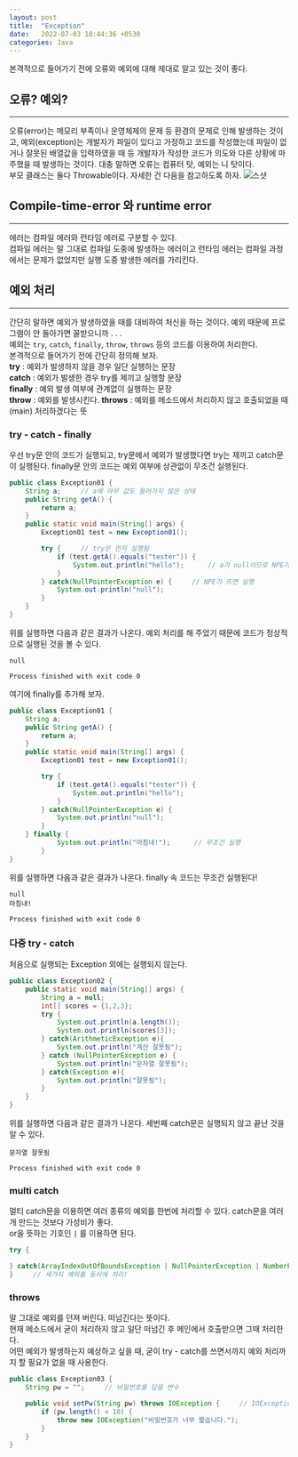 ```yaml
---
layout: post
title:  "Exception"
date:   2022-07-03 10:44:36 +0530
categories: Java
---
```

본격적으로 들어가기 전에 오류와 예외에 대해 제대로 알고 있는 것이 좋다.
## 오류? 예외?
***
오류(error)는 메모리 부족이나 운영체제의 문제 등 환경의 문제로 인해 발생하는 것이고, 예외(exception)는 개발자가 파일이 있다고 가정하고 코드를 작성했는데 파일이 없거나 잘못된 배열값을 입력하였을 때 등 개발자가 작성한 코드가 의도와 다른 상황에 마주했을 때 발생하는 것이다. 대충 말하면 오류는 컴퓨터 탓, 예외는 니 탓이다.   
부모 클래스는 둘다 Throwable이다. 자세한 건 다음을 참고하도록 하자.
![스샷](http://drive.google.com/uc?export=view&id=1JFu2ljupPRg4Abw9GikUcaWEH6uCDJ04)
## Compile-time-error 와 runtime error
***
에러는 컴파일 에러와 런타임 에러로 구분할 수 있다.   
컴파일 에러는 말 그대로 컴파일 도중에 발생하는 에러이고 런타임 에러는 컴파일 과정에서는 문제가 없었지만 실행 도중 발생한 에러를 가리킨다.

## 예외 처리    
***
간단히 말하면 예외가 발생하였을 때를 대비하여 처신을 하는 것이다. 예외 때문에 프로그램이 안 돌아가면 꼴받으니까 . . .   
예외는 ```try```, ```catch```, ```finally```, ```throw```, ```throws``` 등의 코드를 이용하여 처리한다.   
본격적으로 들어가기 전에 간단히 정의해 보자.   
**try** : 예외가 발생하지 않을 경우 일단 실행하는 문장   
**catch** : 예외가 발생한 경우 try를 제끼고 실행할 문장   
**finally** : 예외 발생 여부에 관계없이 실행하는 문장   
**throw** : 예외를 발생시킨다.
**throws** : 예외를 메소드에서 처리하지 않고 호출되었을 때(main) 처리하겠다는 뜻   

### try - catch - finally
우선 try문 안의 코드가 실행되고, try문에서 예외가 발생했다면 try는 제끼고 catch문이 실행된다. finally문 안의 코드는 예외 여부에 상관없이 무조건 실행된다.

```java
public class Exception01 {
    String a;     // a에 아무 값도 들어가지 않은 상태
    public String getA() {
        return a;
    }
    public static void main(String[] args) {
        Exception01 test = new Exception01();

        try {     // try문 먼저 실행됨
            if (test.getA().equals("tester")) {
                System.out.println("hello");      // a가 null이므로 NPE가 뜬다
            }
        } catch(NullPointerException e) {     // NPE가 뜨면 실행
            System.out.println("null");
        }
    }
}
```
위를 실행하면 다음과 같은 결과가 나온다. 예외 처리를 해 주었기 때문에 코드가 정상적으로 실행된 것을 볼 수 있다.
```
null

Process finished with exit code 0
```   

여기에 finally를 추가해 보자.
```java
public class Exception01 {
    String a;
    public String getA() {
        return a;
    }
    public static void main(String[] args) {
        Exception01 test = new Exception01();

        try {
            if (test.getA().equals("tester")) {
                System.out.println("hello");
            }
        } catch(NullPointerException e) {
            System.out.println("null");
        }
    } finally {
            System.out.println("마침내!");      // 무조건 실행
        }
}
```
위를 실행하면 다음과 같은 결과가 나온다. finally 속 코드는 무조건 실행된다!
```
null
마침내!

Process finished with exit code 0
```
### 다중 try - catch
처음으로 실행되는 Exception 외에는 실행되지 않는다.
```java
public class Exception02 {
    public static void main(String[] args) {
        String a = null;
        int[] scores = {1,2,3};
        try {
            System.out.println(a.length());
            System.out.println(scores[3]);
        } catch(ArithmeticException e){
            System.out.println("계산 잘못됨");
        } catch (NullPointerException e) {
            System.out.println("문자열 잘못됨");
        } catch(Exception e){
            System.out.println("잘못됨");
        }
    }
}
```
위를 실행하면 다음과 같은 결과가 나온다. 세번째 catch문은 실행되지 않고 끝난 것을 알 수 있다.
```
문자열 잘못됨

Process finished with exit code 0
```
### multi catch
멀티 catch문을 이용하면 여러 종류의 예외를 한번에 처리할 수 있다. catch문을 여러 개 만드는 것보다 가성비가 좋다.   
or을 뜻하는 기호인 ```|``` 를 이용하면 된다.
```java
try {

} catch(ArrayIndexOutOfBoundsException | NullPointerException | NumberFormatException e) {
}     // 세가지 예외를 동시에 처리!

```
### throws
말 그대로 예외를 던져 버린다. 떠넘긴다는 뜻이다.   
현재 메소드에서 굳이 처리하지 않고 일단 떠넘긴 후 메인에서 호출받으면 그때 처리한다.   
어떤 예외가 발생하는지 예상하고 싶을 때, 굳이 try - catch를 쓰면서까지 예외 처리까지 할 필요가 없을 때 사용한다.
```java
public class Exception03 {
    String pw = "";     // 비밀번호를 담을 변수

    public void setPw(String pw) throws IOException {     // IOException이 발생할 것을 예상
        if (pw.length() < 10) {
            throw new IOException("비밀번호가 너무 짧습니다.");
        }
    }
}
```






